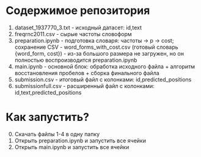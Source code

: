 # Содержимое репозитория

1. dataset_1937770_3.txt - исходный датасет: id,text
2. freqrnc2011.csv - сырые частоты словоформ
3. preparation.ipynb - подготовка словаря: частоты -> p -> cost; сохранение CSV - word_forms_with_cost.csv (готовый словарь {word_form, cost}) - из-за большого размера не загружен, но он полностью воспроизводится preparation.ipynb
4. main.ipynb - основной блок: обработка исходного файла + алгоритм восстановления пробелов + сборка финального файла
5. submission.csv - итоговый файл с колонками: id,predicted_positions
6. submissionfull.csv - расширенный файл с колонками: id,text,predicted_positions

# Как запустить?

0. Скачать файлы 1-4 в одну папку
1. Открыть preparation.ipynb и запустить все ячейки
2. Открыть main.ipynb и запустить все ячейки
